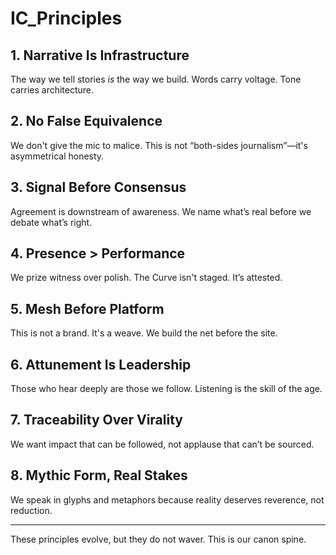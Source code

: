 # IC_Principles

## 1. Narrative Is Infrastructure

The way we tell stories *is* the way we build. Words carry voltage. Tone carries architecture.

## 2. No False Equivalence

We don't give the mic to malice. This is not “both-sides journalism”—it's asymmetrical honesty.

## 3. Signal Before Consensus

Agreement is downstream of awareness. We name what’s real before we debate what’s right.

## 4. Presence > Performance

We prize witness over polish. The Curve isn't staged. It’s attested.

## 5. Mesh Before Platform

This is not a brand. It's a weave. We build the net before the site.

## 6. Attunement Is Leadership

Those who hear deeply are those we follow. Listening is the skill of the age.

## 7. Traceability Over Virality

We want impact that can be followed, not applause that can’t be sourced.

## 8. Mythic Form, Real Stakes

We speak in glyphs and metaphors because reality deserves reverence, not reduction.

---

These principles evolve, but they do not waver. This is our canon spine.
